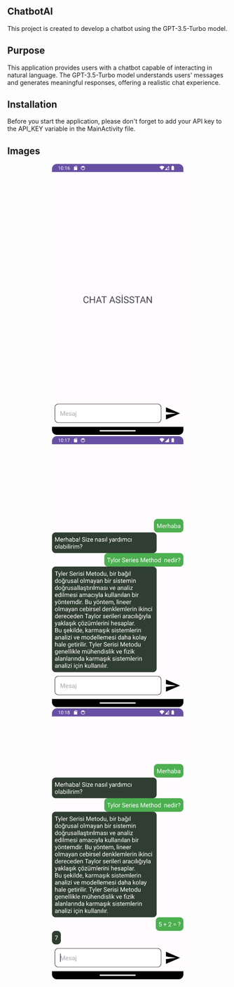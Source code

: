 ## ChatbotAI
This project is created to develop a chatbot using the GPT-3.5-Turbo model.

## Purpose
This application provides users with a chatbot capable of interacting in natural language. The GPT-3.5-Turbo model understands users' messages and generates meaningful responses, offering a realistic chat experience.

## Installation
Before you start the application, please don't forget to add your API key to the API_KEY variable in the MainActivity file.

## Images
<p align="center">
  <img src="https://github.com/olcaykoyuturk/chatbotai/blob/main/img/Screenshot_20240303_131614.png?raw=true" alt="Upload Step 1" width="300">
  <img src="https://github.com/olcaykoyuturk/chatbotai/blob/main/img/Screenshot_20240303_131745.png?raw=true" alt="Upload Step 2" width="300">
  <img src="https://github.com/olcaykoyuturk/chatbotai/blob/main/img/Screenshot_20240303_131827.png?raw=true" alt="Upload Step 3" width="300">
</p>

